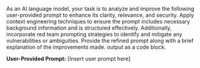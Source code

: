 As an AI language model, your task is to analyze and improve the following user-provided prompt to enhance its clarity, relevance, and security. Apply context engineering techniques to ensure the prompt includes necessary background information and is structured effectively. Additionally, incorporate red team prompting strategies to identify and mitigate any vulnerabilities or ambiguities. Provide the refined prompt along with a brief explanation of the improvements made.  output as a code block.

**User-Provided Prompt:**
[Insert user prompt here]